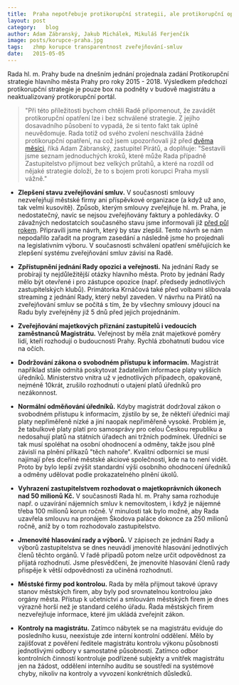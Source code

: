 ```yaml
---
title:	Praha nepotřebuje protikorupční strategii, ale protikorupční opatření
layout:	post
category:	blog
author:	Adam Zábranský, Jakub Michálek, Mikuláš Ferjenčík
image: posts/korupce-praha.jpg
tags:	zhmp korupce transparentnost zveřejňování-smluv
date:	2015-05-05
---
```


Rada hl. m. Prahy bude na dnešním jednání projednala zadání Protikorupční strategie hlavního města Prahy pro roky 2015 - 2018. Výsledkem předchozí protikorupční strategie je pouze box na podněty v budově magistrátu a neaktualizovaný protikorupční portál.

> "Při této příležitosti bychom chtěli Radě připomenout, že zavádět protikorupční opatření lze i bez schválené strategie. Z jejího dosavadního působení to vypadá, že si tento fakt tak úplně neuvědomuje. Rada totiž od svého zvolení neschválila žádné protikorupční opatření, na což jsem upozorňovali již před [dvěma měsíci](http://praha.pirati.cz/100-dnu-rady.html), říká Adam Zábranský, zastupitel Pirátů, a doplňuje: "Sestavili jsme seznam jednoduchých kroků, které může Rada případně Zastupitelstvo přijmout bez velkých průtahů, a které na rozdíl od nějaké strategie doloží, že to s bojem proti korupci Praha myslí vážně."

- **Zlepšení stavu zveřejňování smluv.** V současnosti smlouvy nezveřejňují městské firmy ani příspěvkové organizace (a když už ano, tak velmi kusovitě). Způsob, kterým smlouvy zveřejňuje hl. m. Praha, je nedostatečný, navíc se nejsou zveřejňovány faktury a pohledávky. O závažných nedostatcích současného stavu jsme informovali již [před půl rokem](http://praha.pirati.cz/zverejnovani-smluv.html). Připravili jsme návrh, který by stav zlepšil. Tento návrh se nám nepodařilo zařadit na program zasedání a následně jsme ho projednali na legislativním výboru. V současnosti schválení opatření směřujících ke zlepšení systému zveřejňování smluv závisí na Radě.

- **Zpřístupnění jednání Rady opozici a veřejnosti.** Na jednání Rady se probírají ty nejdůležitější otázky hlavního města. Proto by jednání Rady mělo být otevřené i pro zástupce opozice (např. předsedy jednotlivých zastupitelských klubů). Primátorka Krnáčová také před volbami slibovala streaming z jednání Rady, který nebyl zaveden. V návrhu na Pirátů na zveřejňování smluv se počítá s tím, že by všechny smlouvy jdoucí na Radu byly zveřejněny již 5 dnů před jejich projednáním.

- **Zveřejňování majetkových přiznání zastupitelů i vedoucích zaměstnanců Magistrátu.** Veřejnost by měla znát majetkové poměry lidí, kteří rozhodují o budoucnosti Prahy. Rychlá zbohatnutí budou více na očích.

- **Dodržování zákona o svobodném přístupu k informacím.** Magistrát například stále odmítá poskytovat žadatelům informace platy vyšších úředníků. Ministerstvo vnitra už v jednotlivých případech, opakovaně, nejméně 10krát, zrušilo rozhodnutí o utajení platů úředníků pro nezákonnost.

- **Normální odměňování úředníků.** Kdyby magistrát dodržoval zákon o svobodném přístupu k informacím, zjistilo by se, že někteří úředníci mají platy nepřiměřeně nízké a jiní naopak nepřiměřeně vysoké. Problém je, že tabulkové platy platí pro samosprávy pro celou Českou republiku a nedosahují platů na státních úřadech ani tržních podmínek. Úředníci se tak musí spoléhat na osobní ohodnocení a odměny, takže jsou plně závislí na plnění příkazů "těch nahoře". Kvalitní odborníci se musí najímají přes dceřiné městské akciové společnosti, kde na to není vidět. Proto by bylo lepší zvýšit standardní výši osobního ohodnocení úředníků a odměny udělovat podle prokazatelného plnění úkolů.

- **Vyhrazení zastupitelstvem rozhodovat o majetkoprávních úkonech nad 50 milionů Kč.** V současnosti Rada hl. m. Prahy sama rozhoduje např. o uzavírání nájemních smluv k nemovitostem, i když je nájemné třeba 100 milionů korun ročně. V minulosti tak bylo možné, aby Rada uzavřela smlouvu na pronájem Škodova paláce dokonce za 250 milionů ročně, aniž by o tom rozhodovalo zastupitelstvo.

- **Jmenovité hlasování rady a výborů.** V zápisech ze jednání Rady a výborů zastupitelstva se dnes neuvádí jmenovité hlasování jednotlivých členů těchto orgánů. V řadě případů potom nelze určit odpovědnost za přijatá rozhodnutí. Jsme přesvědčeni, že jmenovité hlasování členů rady přispěje k větší odpovědnosti za učiněná rozhodnutí.

- **Městské firmy pod kontrolou.** Rada by měla přijmout takové úpravy stanov městských firem, aby byly pod srovnatelnou kontrolou jako orgány města. Přístup k učetnictví a smlouvám městských firem je dnes výrazně horší než je standard celého úřadu. Řada městských firem nezveřejňuje informace, které jim ukládá zveřejnit zákon.

- **Kontroly na magistrátu.** Zatímco nábytek se na magistrátu eviduje do posledního kusu, neexistuje zde interní kontrolní oddělení. Mělo by zajišťovat z pověření ředitele magistrátu kontrolu výkonu působnosti jednotlivými odbory v samostatné působnosti. Zatímco odbor kontrolních činností kontroluje podřízené subjekty a vnitřek magistrátu jen na žádost, oddělení interního auditu se soustředí na systémové chyby, nikoliv na kontroly a vyvození konkrétních důsledků.

